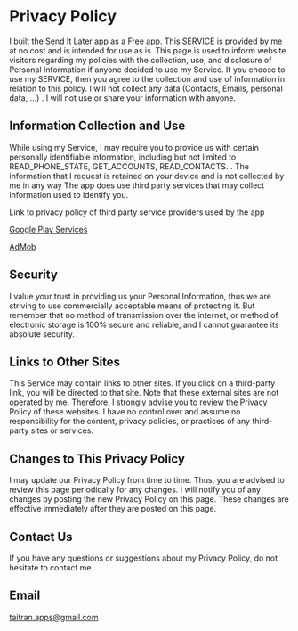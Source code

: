 Privacy Policy
==============

I built the Send It Later app as a Free app. This SERVICE is provided by me at no cost and is intended for use as is.
This page is used to inform website visitors regarding my policies with the collection, use, and disclosure of Personal Information if anyone decided to use my Service.
If you choose to use my SERVICE, then you agree to the collection and use of information in relation to this policy. 
I will not collect any data (Contacts, Emails, personal data, ...) . I will not use or share your information with anyone.

Information Collection and Use
------------------------------
While using my Service, I may require you to provide us with certain personally identifiable information, including but not limited to READ_PHONE_STATE, GET_ACCOUNTS, READ_CONTACTS. . The information that I request is retained on your device and is not collected by me in any way
The app does use third party services that may collect information used to identify you.

Link to privacy policy of third party service providers used by the app

[Google Play Services](https://www.google.com/policies/privacy/)

[AdMob](https://support.google.com/admob/answer/6128543?hl=en)

Security
--------
I value your trust in providing us your Personal Information, thus we are striving to use commercially acceptable means of protecting it. But remember that no method of transmission over the internet, or method of electronic storage is 100% secure and reliable, and I cannot guarantee its absolute security.

Links to Other Sites
--------------------
This Service may contain links to other sites. If you click on a third-party link, you will be directed to that site. Note that these external sites are not operated by me. Therefore, I strongly advise you to review the Privacy Policy of these websites. I have no control over and assume no responsibility for the content, privacy policies, or practices of any third-party sites or services.

Changes to This Privacy Policy
------------------------------
I may update our Privacy Policy from time to time. Thus, you are advised to review this page periodically for any changes. I will notify you of any changes by posting the new Privacy Policy on this page. These changes are effective immediately after they are posted on this page.

Contact Us
----------
If you have any questions or suggestions about my Privacy Policy, do not hesitate to contact me.

Email
-----
taitran.apps@gmail.com


